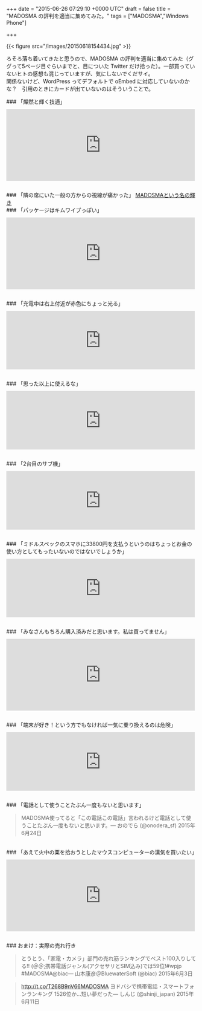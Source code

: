 
+++
date = "2015-06-26 07:29:10 +0000 UTC"
draft = false
title = "MADOSMA の評判を適当に集めてみた。"
tags = ["MADOSMA","Windows Phone"]

+++


{{< figure src="/images/20150618154434.jpg"  >}}

ろそろ落ち着いてきたと思うので、MADOSMA の評判を適当に集めてみた（ググって5ページ目ぐらいまでと、目についた Twitter だけ拾った）。一部買っていないヒトの感想も混じっていますが、気にしないでくだサイ。<br/>
関係ないけど、WordPress ってデフォルトで oEmbed に対応していないのかな？　引用のときにカードが出ていないのはそういうことで。

<div class="section">
    ### 「燦然と輝く技適」
    <iframe src="https://hatenablog-parts.com/embed?url=https%3A%2F%2Ftyheeeee.hateblo.jp%2Fentry%2F2015%2F06%2F18%2F%25E5%2590%2588%25E6%25B3%2595_Windows_Phone_%25E3%2581%2593%25E3%2581%25A8_MADOSMA_%25E8%25B2%25B7%25E3%2581%25A3%25E3%2581%259F%25E3%2581%25A3%25E3%2581%259F" title="合法 Windows Phone こと MADOSMA 買ったった - ほげほげー" class="embed-card embed-blogcard" scrolling="no" frameborder="0" style="display: block; width: 100%; height: 190px; max-width: 500px; margin: 10px 0px;"></iframe><br/>


</div>
<div class="section">
    ### 「隣の席にいた一般の方からの視線が痛かった」
    <a href="href">MADOSMAという名の輝き</a><br/>


</div>
<div class="section">
    ### 「パッケージはキムワイプっぽい」
    <iframe src="https://hatenablog-parts.com/embed?url=https%3A%2F%2Fblog.shibayan.jp%2Fentry%2F20150618%2F1434628975" title="流行っているみたいなので MADOSMA を買いました - しばやん雑記" class="embed-card embed-blogcard" scrolling="no" frameborder="0" style="display: block; width: 100%; height: 190px; max-width: 500px; margin: 10px 0px;"></iframe><br/>


</div>
<div class="section">
    ### 「充電中は右上付近が赤色にちょっと光る」
    <iframe src="https://hatenablog-parts.com/embed?url=https%3A%2F%2Fbuchizo.wordpress.com%2F2015%2F06%2F19%2Fmadosma-q501wh" title="MADOSMA Q501WH" class="embed-card embed-webcard" scrolling="no" frameborder="0" style="display: block; width: 100%; height: 155px; max-width: 500px; margin: 10px 0px;"></iframe><br/>


</div>
<div class="section">
    ### 「思った以上に使えるな」
    <iframe src="https://hatenablog-parts.com/embed?url=http%3A%2F%2Festpolis.com%2F2015%2F06%2F18755.html" title="Zenfone2とMADOSMAがやってきた！第29回岡山スマホユーザー会を開催しました | アナザーディメンション" class="embed-card embed-webcard" scrolling="no" frameborder="0" style="display: block; width: 100%; height: 155px; max-width: 500px; margin: 10px 0px;"></iframe><br/>


</div>
<div class="section">
    ### 「2台目のサブ機」
    <iframe src="https://hatenablog-parts.com/embed?url=http%3A%2F%2Fwww.itmedia.co.jp%2Fmobile%2Farticles%2F1506%2F18%2Fnews061.html" title="Windows Phone「MADOSMA」は“格安スマホ”として買いか？" class="embed-card embed-webcard" scrolling="no" frameborder="0" style="display: block; width: 100%; height: 155px; max-width: 500px; margin: 10px 0px;"></iframe><br/>


</div>
<div class="section">
    ### 「ミドルスペックのスマホに33800円を支払うというのはちょっとお金の使い方としてもったいないのではないでしょうか」
    <iframe src="https://hatenablog-parts.com/embed?url=http%3A%2F%2Fcareersmaho.com%2Fmadosma-q501%2F" title="MADOSMA Q501、貴重なWindows Phoneではあるがコスパは悪い" class="embed-card embed-webcard" scrolling="no" frameborder="0" style="display: block; width: 100%; height: 155px; max-width: 500px; margin: 10px 0px;"></iframe><br/>


</div>
<div class="section">
    ### 「みなさんもちろん購入済みだと思います。私は買ってません」
    <iframe src="https://hatenablog-parts.com/embed?url=http%3A%2F%2Fshinji-japan.hatenadiary.jp%2Fentry%2F2015%2F06%2F18%2F225529" title="MADOSMAでおすすめの鳥よけアプリ - shinji-japanのブログ" class="embed-card embed-blogcard" scrolling="no" frameborder="0" style="display: block; width: 100%; height: 190px; max-width: 500px; margin: 10px 0px;"></iframe><br/>


</div>
<div class="section">
    ### 「端末が好き！という方でもなければ一気に乗り換えるのは危険」
    <iframe src="https://hatenablog-parts.com/embed?url=http%3A%2F%2Foctoba.net%2Farchives%2F20150618-android-feature-windows-phone-madosma.html" title="4年ぶりのWindows Phone「MADOSMA」がやってきた！基本的な動きは問題ないレベル　あとはアプリが揃えば | オクトバ" class="embed-card embed-webcard" scrolling="no" frameborder="0" style="display: block; width: 100%; height: 155px; max-width: 500px; margin: 10px 0px;"></iframe><br/>


</div>
<div class="section">
    ### 「電話として使うことたぶん一度もないと思います」
    

>MADOSMA使ってると「この電話この電話」言われるけど電話として使うことたぶん一度もないと思います。— おのでら (@onodera_sf) 2015年6月24日<script async="" src="https://platform.twitter.com/widgets.js" charset="utf-8"></script>

<br/>


</div>
<div class="section">
    ### 「あえて火中の栗を拾おうとしたマウスコンピューターの漢気を買いたい」
    <iframe src="https://hatenablog-parts.com/embed?url=https%3A%2F%2Fblog.daruyanagi.jp%2Fentry%2F2015%2F06%2F18%2F175723" title="懺悔：MADOSMA 買いました。 - だるろぐ" class="embed-card embed-blogcard" scrolling="no" frameborder="0" style="display: block; width: 100%; height: 190px; max-width: 500px; margin: 10px 0px;"></iframe><br/>


</div>
<div class="section">
    ### おまけ：実際の売れ行き
    

>とうとう、「家電・カメラ」部門の売れ筋ランキングでベスト100入りしてる!! (＠＠;携帯電話ジャンル(アクセサリとSIM込み)では59位!#wpjp #MADOSMA@biac— 山本康彦＠BluewaterSoft (@biac) 2015年6月3日<script async="" src="https://platform.twitter.com/widgets.js" charset="utf-8"></script>

>http://t.co/T268B9nV66MADOSMA ヨドバシで携帯電話・スマートフォンランキング 1526位か…短い夢だった— しんじ (@shinji_japan) 2015年6月11日<script async="" src="https://platform.twitter.com/widgets.js" charset="utf-8"></script>

</div>

